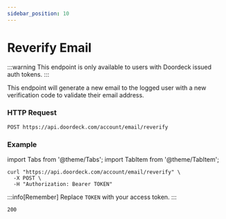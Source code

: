 ```yaml
---
sidebar_position: 10
---
```


# Reverify Email

:::warning
This endpoint is only available to users with Doordeck issued auth tokens.
:::

This endpoint will generate a new email to the logged user with a new verification code to validate their email address.

### HTTP Request
`POST https://api.doordeck.com/account/email/reverify`

### Example

import Tabs from '@theme/Tabs';
import TabItem from '@theme/TabItem';

<Tabs>
<TabItem value="request" label="Request">

```shell showLineNumbers title="CURL"
curl "https://api.doordeck.com/account/email/reverify" \
  -X POST \
  -H "Authorization: Bearer TOKEN"
```

:::info[Remember]
Replace `TOKEN` with your access token.
:::

</TabItem>
<TabItem value="response" label="Response">

```markdown showLineNumbers title="HTTP CODE"
200
```

</TabItem>
</Tabs>
